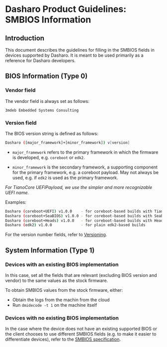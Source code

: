 # Dasharo Product Guidelines: SMBIOS Information

## Introduction

This document describes the guidelines for filling in the SMBIOS fields in
devices supported by Dasharo. It is meant to be used primarily as a reference
for Dasharo developers.

## BIOS Information (Type 0)

### Vendor field

The vendor field is always set as follows:

```
3mdeb Embedded Systems Consulting
```

### Version field

The BIOS version string is defined as follows:

```bash
Dasharo ([major_framework]+[minor_framework]) v[version]
```

- `major_framework` refers to the primary framework in which the firmware is
  developed, e.g. `coreboot` or `edk2`.

- `minor_framework` is the secondary framework, a supporting component for the
  primary framework, e.g. a coreboot payload. May not always be used, e.g. if
  `edk2` is used as the primary framework.

*For TianoCore UEFIPayload, we use the simpler and more recognizable UEFI name.*

Examples:

```bash
Dasharo (coreboot+UEFI) v1.0.0    - for coreboot-based builds with TianoCore UEFIPayload
Dasharo (coreboot+SeaBIOS) v1.0.0 - for coreboot-based builds with SeaBIOS payload
Dasharo (coreboot+Heads) v1.0.0   - for coreboot-based builds with Heads payload
Dasharo (edk2) v1.0.0             - for plain edk2-based builds
```

For the version number fields, refer to [Versioning](../versioning).

## System Information (Type 1)

### Devices with an existing BIOS implementation

In this case, set all the fields that are relevant (excluding BIOS version and
vendor) to the same values as the stock firmware.

To obtain SMBIOS values from the stock firmware, either:

- Obtain the logs from the machin from the cloud
- Run `dmidecode -t 1` on the machine itself

### Devices with no existing BIOS implementation

In the case where the device does not have an existing supported BIOS or the
client chooses to use different SMBIOS fields (e.g. to make it easier to
differentiate devices), refer to the
[SMBIOS specification](https://www.dmtf.org/sites/default/files/standards/documents/DSP0134_3.5.0.pdf).
